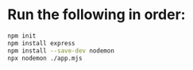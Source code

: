 # Run the following in order:
```bash
npm init
npm install express
npm install --save-dev nodemon
npx nodemon ./app.mjs
```
